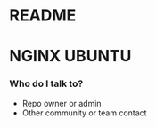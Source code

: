 # README #

# NGINX UBUNTU

### Who do I talk to? ###

* Repo owner or admin
* Other community or team contact